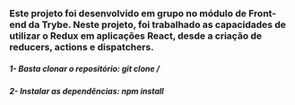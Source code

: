### Este projeto foi desenvolvido em grupo no módulo de Front-end da Trybe. Neste projeto, foi trabalhado as capacidades de utilizar o Redux em aplicações React, desde a criação de reducers, actions e dispatchers.

##### 1- Basta clonar o repositório: git clone /
##### 2- Instalar as dependências: npm install
